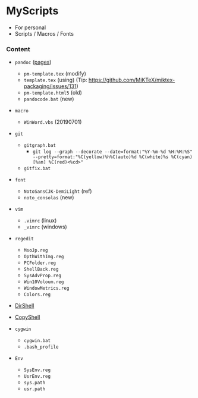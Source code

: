 # MyScripts

+ For personal
+ Scripts / Macros / Fonts

### Content

+ `pandoc` ([pages](https://github.com/tzengyuxio/pages))
	+ `pm-template.tex` (modify)
	+ `template.tex` (using) (Tip: https://github.com/MiKTeX/miktex-packaging/issues/131)
	+ `pm-template.html5` (old)
	+ `pandocode.bat` (new)

+ `macro`
	+ `WinWord.vbs` (20190701)

+ `git`
	+ `gitgraph.bat`
	    + `git log --graph --decorate --date=format:"%Y-%m-%d %H:%M:%S" --pretty=format:"%C(yellow)%h%C(auto)%d %C(white)%s %C(cyan)[%an] %C(red)<%cd>"`
	+ `gitfix.bat`
	
+ `font`
	+ `NotoSansCJK-DemiLight` (ref)
	+ `noto_consolas` (new)

+ `vim`
	+ `.vimrc` (linux)
	+ `_vimrc` (windows)

+ `regedit`
	+ `MsoJp.reg`
	+ `OpthWithImg.reg`
	+ `PCFolder.reg`
	+ `ShellBack.reg`
	+ `SysAdvProp.reg`
	+ `Win10Voloum.reg`
	+ `WindowMetrics.reg`
	+ `Colors.reg`

+ [DirShell](https://github.com/Aoi-hosizora/DirShell)

+ [CopyShell](https://github.com/Aoi-hosizora/CopyShell)
	
+ `cygwin`
	+ `cygwin.bat`
	+ `.bash_profile`

+ `Env`
    + `SysEnv.reg`
    + `UsrEnv.reg`
    + `sys.path`
    + `usr.path`